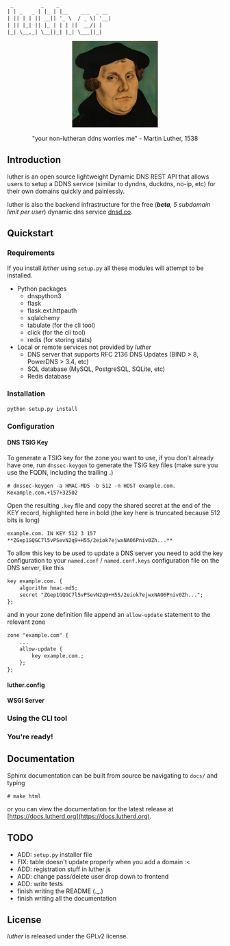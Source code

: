      _         _    _                 
    | | _   _ | |_ | |__    ___  _ __ 
    | || | | || __|| '_ \  / _ \| '__|
    | || |_| || |_ | | | ||  __/| |   
    |_| \__,_| \__||_| |_| \___||_|   
                                  


<p align="center">
  <img src="luther.png"/>
</p>
<p align="center">
  "your non-lutheran ddns worries me" - Martin Luther, 1538
</p>

## Introduction

luther is an open source lightweight Dynamic DNS REST API that allows users 
to setup a DDNS service (similar to dyndns, duckdns, no-ip, etc) for their 
own domains quickly and painlessly.

luther is also the backend infrastructure for the free (*__beta__, 5 subdomain limit per user*) dynamic dns service [dnsd.co](https://dnsd.co).

## Quickstart

### Requirements

If you install *luther* using `setup.py` all these modules will attempt to be installed.

* Python packages
  * dnspython3
  * flask
  * flask.ext.httpauth
  * sqlalchemy
  * tabulate (for the cli tool)
  * click (for the cli tool)
  * redis (for storing stats)
* Local or remote services not provided by *luther*
  * DNS server that supports RFC 2136 DNS Updates (BIND > 8, PowerDNS > 3.4, etc)
  * SQL database (MySQL, PostgreSQL, SQLite, etc)
  * Redis database

### Installation

    python setup.py install

### Configuration

#### DNS TSIG Key

To generate a TSIG key for the zone you want to use, if you don't already have one, run `dnssec-keygen` to generate the TSIG key files (make sure you use the FQDN, including the trailing **.**)

    # dnssec-keygen -a HMAC-MD5 -b 512 -n HOST example.com.
    Kexample.com.+157+32502

Open the resulting `.key` file and copy the shared secret at the end of the KEY record, highlighted here in bold (the key here is truncated because 512 bits is long)

    example.com. IN KEY 512 3 157 **ZGep1GQGC7l5vPSevN2q9+H55/2eiok7ejwxNAO6Pniv0Zh...**

To allow this key to be used to update a DNS server you need to add the key configuration to your `named.conf` / `named.conf.keys` configuration file on the DNS server, like this

    key example.com. {
        algorithm hmac-md5;
        secret "ZGep1GQGC7l5vPSevN2q9+H55/2eiok7ejwxNAO6Pniv0Zh...";
    };

and in your zone definition file append an `allow-update` statement to the relevant zone

    zone "example.com" {
        ...
        allow-update {
            key example.com.;
        };
    };

#### luther.config

#### WSGI Server

### Using the CLI tool

### You're ready!

## Documentation

Sphinx documentation can be built from source be navigating to `docs/` and typing

    # make html

or you can view the documentation for the latest release at [https://docs.lutherd.org](https://docs.lutherd.org).

## TODO

* ADD: `setup.py` installer file
* FIX: table doesn't update properly when you add a domain :<
* ADD: registration stuff in luther.js
* ADD: change pass/delete user drop down to frontend
* ADD: write tests
* finish writing the README (._.)
* finish writing all the documentation


## License

*luther* is released under the GPLv2 license.

